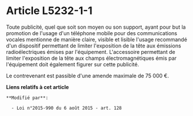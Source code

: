# Article L5232-1-1

Toute publicité, quel que soit son moyen ou son support, ayant pour but la promotion de l'usage d'un téléphone mobile pour
des communications vocales mentionne de manière claire, visible et lisible l'usage recommandé d'un dispositif permettant de
limiter l'exposition de la tête aux émissions radioélectriques émises par l'équipement. L'accessoire permettant de limiter
l'exposition de la tête aux champs électromagnétiques émis par l'équipement doit également figurer sur cette publicité.

Le contrevenant est passible d'une amende maximale de 75 000 €.

**Liens relatifs à cet article**

	**Modifié par**:

	  - Loi n°2015-990 du 6 août 2015 - art. 128
